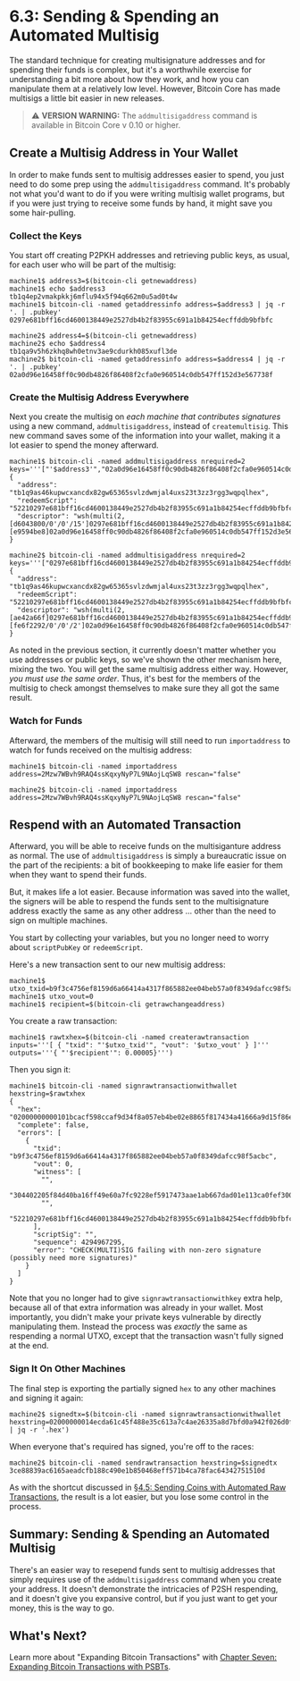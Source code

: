  # 6.3: Sending & Spending an Automated Multisig

The standard technique for creating multisignature addresses and for spending their funds is complex, but it's a worthwhile exercise for understanding a bit more about how they work, and how you can manipulate them at a relatively low level. However, Bitcoin Core has made multisigs a little bit easier in new releases. 

> :warning: **VERSION WARNING:** The `addmultisigaddress` command is available in Bitcoin Core v 0.10 or higher.

## Create a Multisig Address in Your Wallet

In order to make funds sent to multisig addresses easier to spend, you just need to do some prep using the `addmultisigaddress` command. It's probably not what you'd want to do if you were writing multisig wallet programs, but if you were just trying to receive some funds by hand, it might save you some hair-pulling.

### Collect the Keys

You start off creating P2PKH addresses and retrieving public keys, as usual, for each user who will be part of the multisig:
```
machine1$ address3=$(bitcoin-cli getnewaddress)
machine1$ echo $address3
tb1q4ep2vmakpkkj6mflu94x5f94q662m0u5ad0t4w
machine1$ bitcoin-cli -named getaddressinfo address=$address3 | jq -r '. | .pubkey'
0297e681bff16cd4600138449e2527db4b2f83955c691a1b84254ecffddb9bfbfc

machine2$ address4=$(bitcoin-cli getnewaddress)
machine2$ echo $address4
tb1qa9v5h6zkhq8wh0etnv3ae9cdurkh085xufl3de
machine2$ bitcoin-cli -named getaddressinfo address=$address4 | jq -r '. | .pubkey'
02a0d96e16458ff0c90db4826f86408f2cfa0e960514c0db547ff152d3e567738f
```

### Create the Multisig Address Everywhere

Next you create the multisig on _each machine that contributes signatures_ using a new command, `addmultisigaddress`, instead of `createmultisig`. This new command saves some of the information into your wallet, making it a lot easier to spend the money afterward.
```
machine1$ bitcoin-cli -named addmultisigaddress nrequired=2 keys='''["'$address3'","02a0d96e16458ff0c90db4826f86408f2cfa0e960514c0db547ff152d3e567738f"]'''
{
  "address": "tb1q9as46kupwcxancdx82gw65365svlzdwmjal4uxs23t3zz3rgg3wqpqlhex",
  "redeemScript": "52210297e681bff16cd4600138449e2527db4b2f83955c691a1b84254ecffddb9bfbfc2102a0d96e16458ff0c90db4826f86408f2cfa0e960514c0db547ff152d3e567738f52ae",
  "descriptor": "wsh(multi(2,[d6043800/0'/0'/15']0297e681bff16cd4600138449e2527db4b2f83955c691a1b84254ecffddb9bfbfc,[e9594be8]02a0d96e16458ff0c90db4826f86408f2cfa0e960514c0db547ff152d3e567738f))#wxn4tdju"
}

machine2$ bitcoin-cli -named addmultisigaddress nrequired=2 keys='''["0297e681bff16cd4600138449e2527db4b2f83955c691a1b84254ecffddb9bfbfc","'$address4'"]'''
{
  "address": "tb1q9as46kupwcxancdx82gw65365svlzdwmjal4uxs23t3zz3rgg3wqpqlhex",
  "redeemScript": "52210297e681bff16cd4600138449e2527db4b2f83955c691a1b84254ecffddb9bfbfc2102a0d96e16458ff0c90db4826f86408f2cfa0e960514c0db547ff152d3e567738f52ae",
  "descriptor": "wsh(multi(2,[ae42a66f]0297e681bff16cd4600138449e2527db4b2f83955c691a1b84254ecffddb9bfbfc,[fe6f2292/0'/0'/2']02a0d96e16458ff0c90db4826f86408f2cfa0e960514c0db547ff152d3e567738f))#cc96c5n6"
}
```
As noted in the previous section, it currently doesn't matter whether you use addresses or public keys, so we've shown the other mechanism here, mixing the two. You will get the same multisig address either way. However, _you must use the same order_. Thus, it's best for the members of the multisig to check amongst themselves to make sure they all got the same result.

### Watch for Funds

Afterward, the members of the multisig will still need to run `importaddress` to watch for funds received on the multisig address:
```
machine1$ bitcoin-cli -named importaddress address=2Mzw7WBvh9RAQ4ssKqxyNyP7L9NAojLqSW8 rescan="false"

machine2$ bitcoin-cli -named importaddress address=2Mzw7WBvh9RAQ4ssKqxyNyP7L9NAojLqSW8 rescan="false"
```

## Respend with an Automated Transaction

Afterward, you will be able to receive funds on the multisiganture address as normal. The use of `addmultisigaddress` is simply a bureaucratic issue on the part of the recipients: a bit of bookkeeping to make life easier for them when they want to spend their funds.

But, it makes life a lot easier. Because information was saved into the wallet, the signers will be able to respend the funds sent to the multisignature address exactly the same as any other address ... other than the need to sign on multiple machines.

You start by collecting your variables, but you no longer need to worry about `scriptPubKey` or `redeemScript`.

Here's a new transaction sent to our new multisig address:
```
machine1$ utxo_txid=b9f3c4756ef8159d6a66414a4317f865882ee04beb57a0f8349dafcc98f5acbc
machine1$ utxo_vout=0
machine1$ recipient=$(bitcoin-cli getrawchangeaddress)
```
You create a raw transaction:
```
machine1$ rawtxhex=$(bitcoin-cli -named createrawtransaction inputs='''[ { "txid": "'$utxo_txid'", "vout": '$utxo_vout' } ]''' outputs='''{ "'$recipient'": 0.00005}''')
```
Then you sign it:
```
machine1$ bitcoin-cli -named signrawtransactionwithwallet hexstring=$rawtxhex
{
  "hex": "02000000000101bcacf598ccaf9d34f8a057eb4be02e8865f817434a41666a9d15f86e75c4f3b90000000000ffffffff0188130000000000001600144f93c831ec739166ea425984170f4dc6bac75829040047304402205f84d40ba16ff49e60a7fc9228ef5917473aae1ab667dad01e113ca0fef3008b02201a50da2c65f38798aea94bcbd5bbf065bc1e38de44bacee69d525dcddcc11bba01004752210297e681bff16cd4600138449e2527db4b2f83955c691a1b84254ecffddb9bfbfc2102a0d96e16458ff0c90db4826f86408f2cfa0e960514c0db547ff152d3e567738f52ae00000000",
  "complete": false,
  "errors": [
    {
      "txid": "b9f3c4756ef8159d6a66414a4317f865882ee04beb57a0f8349dafcc98f5acbc",
      "vout": 0,
      "witness": [
        "",
        "304402205f84d40ba16ff49e60a7fc9228ef5917473aae1ab667dad01e113ca0fef3008b02201a50da2c65f38798aea94bcbd5bbf065bc1e38de44bacee69d525dcddcc11bba01",
        "",
        "52210297e681bff16cd4600138449e2527db4b2f83955c691a1b84254ecffddb9bfbfc2102a0d96e16458ff0c90db4826f86408f2cfa0e960514c0db547ff152d3e567738f52ae"
      ],
      "scriptSig": "",
      "sequence": 4294967295,
      "error": "CHECK(MULTI)SIG failing with non-zero signature (possibly need more signatures)"
    }
  ]
}

```
Note that you no longer had to give `signrawtransactionwithkey` extra help, because all of that extra information was already in your wallet. Most importantly, you didn't make your private keys vulnerable by directly manipulating them. Instead the process was _exactly_ the same as respending a normal UTXO, except that the transaction wasn't fully signed at the end.

### Sign It On Other Machines

The final step is exporting the partially signed `hex` to any other machines and signing it again:
```
machine2$ signedtx=$(bitcoin-cli -named signrawtransactionwithwallet hexstring=02000000014ecda61c45f488e35c613a7c4ae26335a8d7bfd0a942f026d0fb1050e744a67d000000009100473044022025decef887fe2e3eb1c4b3edaa155e5755102d1570716f1467bb0b518b777ddf022017e97f8853af8acab4853ccf502213b7ff4cc3bd9502941369905371545de28d0147522102e7356952f4bb1daf475c04b95a2f7e0d9a12cf5b5c48a25b2303783d91849ba421030186d2b55de166389aefe209f508ce1fbd79966d9ac417adef74b7c1b5e0777652aeffffffff0130e1be07000000001976a9148dfbf103e48df7d1993448aa387dc31a2ebd522d88ac00000000 | jq -r '.hex')
```
When everyone that's required has signed, you're off to the races:
```
machine2$ bitcoin-cli -named sendrawtransaction hexstring=$signedtx
3ce88839ac6165aeadcfb188c490e1b850468eff571b4ca78fac64342751510d
```
As with the shortcut discussed in [§4.5: Sending Coins with Automated Raw Transactions](04_5_Sending_Coins_with_Automated_Raw_Transactions.md), the result is a lot easier, but you lose some control in the process.

## Summary: Sending & Spending an Automated Multisig

There's an easier way to resepend funds sent to multisig addresses that simply requires use of the `addmultisigaddress` command when you create your address. It doesn't demonstrate the intricacies of P2SH respending, and it doesn't give you expansive control, but if you just want to get your money, this is the way to go.

## What's Next?

Learn more about "Expanding Bitcoin Transactions" with [Chapter Seven: Expanding Bitcoin Transactions with PSBTs](07_0_Expanding_Bitcoin_Transactions_PSBTs.md).
